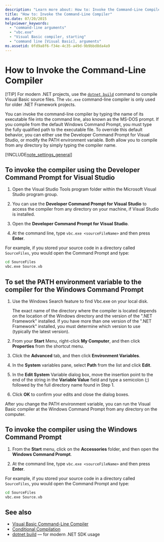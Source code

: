 ```yaml
---
description: "Learn more about: How to: Invoke the Command-Line Compiler (Visual Basic)"
title: "How to: Invoke the Command-Line Compiler"
ms.date: 07/20/2015
helpviewer_keywords:
  - "command-line arguments"
  - "vbc.exe"
  - "Visual Basic compiler, starting"
  - "command line [Visual Basic], arguments"
ms.assetid: 0fd9a8f6-f34e-4c35-a49d-9b9bbd8da4a9
---
```

# How to Invoke the Command-Line Compiler

[!TIP]
For modern .NET projects, use the [`dotnet build`](../../../core/tools/dotnet-build.md) command to compile Visual Basic source files.
The `vbc.exe` command-line compiler is only used for older .NET Framework projects.

You can invoke the command-line compiler by typing the name of its executable file into the command line, also known as the MS-DOS prompt. If you compile from the default Windows Command Prompt, you must type the fully qualified path to the executable file. To override this default behavior, you can either use the Developer Command Prompt for Visual Studio, or modify the PATH environment variable. Both allow you to compile from any directory by simply typing the compiler name.

[!INCLUDE[note_settings_general](~/includes/note-settings-general-md.md)]

## To invoke the compiler using the Developer Command Prompt for Visual Studio

1. Open the Visual Studio Tools program folder within the Microsoft Visual Studio program group.

2. You can use the **Developer Command Prompt for Visual Studio** to access the compiler from any directory on your machine, if Visual Studio is installed.

3. Open the **Developer Command Prompt for Visual Studio**.

4. At the command line, type `vbc.exe <sourceFileName>` and then press **Enter**.

For example, if you stored your source code in a directory called `SourceFiles`, you would open the Command Prompt and type:

```cmd
cd SourceFiles
vbc.exe Source.vb
```

## To set the PATH environment variable to the compiler for the Windows Command Prompt

1. Use the Windows Search feature to find Vbc.exe on your local disk.

    The exact name of the directory where the compiler is located depends on the location of the Windows directory and the version of the ".NET Framework" installed. If you have more than one version of the ".NET Framework" installed, you must determine which version to use (typically the latest version).

2. From your **Start** Menu, right-click **My Computer**, and then click **Properties** from the shortcut menu.

3. Click the **Advanced** tab, and then click **Environment Variables**.

4. In the **System** variables pane, select **Path** from the list and click **Edit**.

5. In the **Edit System** Variable dialog box, move the insertion point to the end of the string in the **Variable Value** field and type a semicolon (;) followed by the full directory name found in Step 1.

6. Click **OK** to confirm your edits and close the dialog boxes.

 After you change the PATH environment variable, you can run the Visual Basic compiler at the Windows Command Prompt from any directory on the computer.

## To invoke the compiler using the Windows Command Prompt

1. From the **Start** menu, click on the **Accessories** folder, and then open the **Windows Command Prompt**.

2. At the command line, type `vbc.exe <sourceFileName>` and then press **Enter**.

For example, if you stored your source code in a directory called `SourceFiles`, you would open the Command Prompt and type:

```cmd
cd SourceFiles
vbc.exe Source.vb
```

## See also

- [Visual Basic Command-Line Compiler](index.md)
- [Conditional Compilation](../../programming-guide/program-structure/conditional-compilation.md)
- [dotnet build](../../../core/tools/dotnet-build.md) — for modern .NET SDK usage

